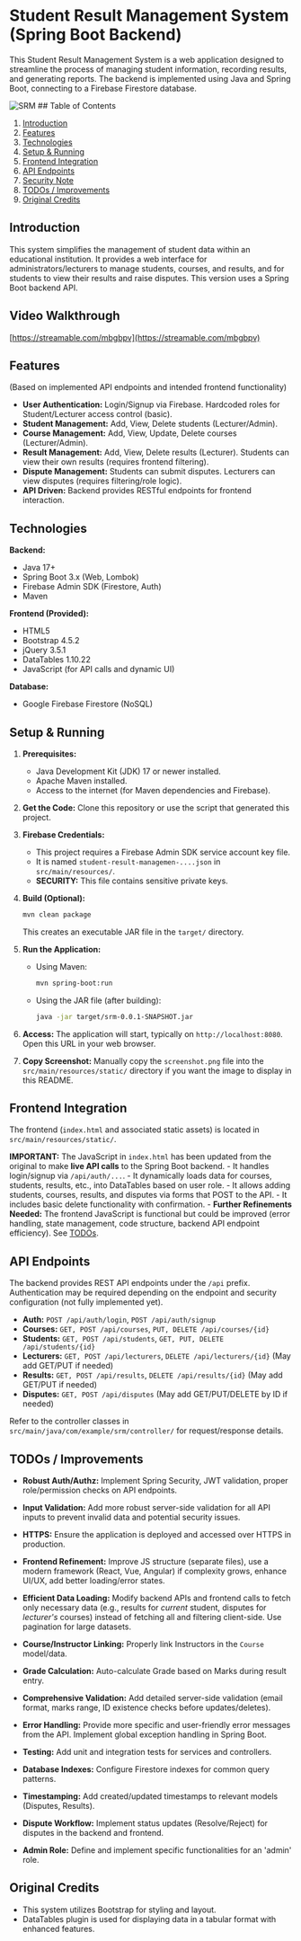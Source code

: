 # Student Result Management System (Spring Boot Backend)

This Student Result Management System is a web application designed to streamline the process of managing student information, recording results, and generating reports. The backend is implemented using Java and Spring Boot, connecting to a Firebase Firestore database.

![SRM](static/screenshot.png) ## Table of Contents
1. [Introduction](#introduction)
2. [Features](#features)
3. [Technologies](#technologies)
4. [Setup & Running](#setup--running)
5. [Frontend Integration](#frontend-integration)
6. [API Endpoints](#api-endpoints)
7. [Security Note](#security-note)
8. [TODOs / Improvements](#todos--improvements)
9. [Original Credits](#original-credits)


## Introduction

This system simplifies the management of student data within an educational institution. It provides a web interface for administrators/lecturers to manage students, courses, and results, and for students to view their results and raise disputes. This version uses a Spring Boot backend API.

## Video Walkthrough
[https://streamable.com/mbgbpv](https://streamable.com/mbgbpv)

## Features

(Based on implemented API endpoints and intended frontend functionality)
- **User Authentication:** Login/Signup via Firebase. Hardcoded roles for Student/Lecturer access control (basic).
- **Student Management:** Add, View, Delete students (Lecturer/Admin).
- **Course Management:** Add, View, Update, Delete courses (Lecturer/Admin).
- **Result Management:** Add, View, Delete results (Lecturer). Students can view their own results (requires frontend filtering).
- **Dispute Management:** Students can submit disputes. Lecturers can view disputes (requires filtering/role logic).
- **API Driven:** Backend provides RESTful endpoints for frontend interaction.

## Technologies

**Backend:**
- Java 17+
- Spring Boot 3.x (Web, Lombok)
- Firebase Admin SDK (Firestore, Auth)
- Maven

**Frontend (Provided):**
- HTML5
- Bootstrap 4.5.2
- jQuery 3.5.1
- DataTables 1.10.22
- JavaScript (for API calls and dynamic UI)

**Database:**
- Google Firebase Firestore (NoSQL)

## Setup & Running

1.  **Prerequisites:**
    * Java Development Kit (JDK) 17 or newer installed.
    * Apache Maven installed.
    * Access to the internet (for Maven dependencies and Firebase).

2.  **Get the Code:** Clone this repository or use the script that generated this project.

3.  **Firebase Credentials:**
    * This project requires a Firebase Admin SDK service account key file.
    * It is named `student-result-managemen-....json` in `src/main/resources/`.
    * **SECURITY:** This file contains sensitive private keys. 

4.  **Build (Optional):**
    ```bash
    mvn clean package
    ```
    This creates an executable JAR file in the `target/` directory.

5.  **Run the Application:**
    * Using Maven:
        ```bash
        mvn spring-boot:run
        ```
    * Using the JAR file (after building):
        ```bash
        java -jar target/srm-0.0.1-SNAPSHOT.jar
        ```

6.  **Access:** The application will start, typically on `http://localhost:8080`. Open this URL in your web browser.

7.  **Copy Screenshot:** Manually copy the `screenshot.png` file into the `src/main/resources/static/` directory if you want the image to display in this README.

## Frontend Integration

The frontend (`index.html` and associated static assets) is located in `src/main/resources/static/`.

**IMPORTANT:** The JavaScript in `index.html` has been updated from the original to make **live API calls** to the Spring Boot backend.
    - It handles login/signup via `/api/auth/...`.
    - It dynamically loads data for courses, students, results, etc., into DataTables based on user role.
    - It allows adding students, courses, results, and disputes via forms that POST to the API.
    - It includes basic delete functionality with confirmation.
    - **Further Refinements Needed:** The frontend JavaScript is functional but could be improved (error handling, state management, code structure, backend API endpoint efficiency). See [TODOs](#todos--improvements).

## API Endpoints

The backend provides REST API endpoints under the `/api` prefix. Authentication may be required depending on the endpoint and security configuration (not fully implemented yet).

* **Auth:** `POST /api/auth/login`, `POST /api/auth/signup`
* **Courses:** `GET, POST /api/courses`, `PUT, DELETE /api/courses/{id}`
* **Students:** `GET, POST /api/students`, `GET, PUT, DELETE /api/students/{id}`
* **Lecturers:** `GET, POST /api/lecturers`, `DELETE /api/lecturers/{id}` (May add GET/PUT if needed)
* **Results:** `GET, POST /api/results`, `DELETE /api/results/{id}` (May add GET/PUT if needed)
* **Disputes:** `GET, POST /api/disputes` (May add GET/PUT/DELETE by ID if needed)

Refer to the controller classes in `src/main/java/com/example/srm/controller/` for request/response details.

## TODOs / Improvements

* **Robust Auth/Authz:** Implement Spring Security, JWT validation, proper role/permission checks on API endpoints.

* **Input Validation:** Add more robust server-side validation for all API inputs to prevent invalid data and potential security issues.
* **HTTPS:** Ensure the application is deployed and accessed over HTTPS in production.

* **Frontend Refinement:** Improve JS structure (separate files), use a modern framework (React, Vue, Angular) if complexity grows, enhance UI/UX, add better loading/error states.
* **Efficient Data Loading:** Modify backend APIs and frontend calls to fetch only necessary data (e.g., results for *current* student, disputes for *lecturer's* courses) instead of fetching all and filtering client-side. Use pagination for large datasets.
* **Course/Instructor Linking:** Properly link Instructors in the `Course` model/data.
* **Grade Calculation:** Auto-calculate Grade based on Marks during result entry.
* **Comprehensive Validation:** Add detailed server-side validation (email format, marks range, ID existence checks before updates/deletes).
* **Error Handling:** Provide more specific and user-friendly error messages from the API. Implement global exception handling in Spring Boot.
* **Testing:** Add unit and integration tests for services and controllers.
* **Database Indexes:** Configure Firestore indexes for common query patterns.
* **Timestamping:** Add created/updated timestamps to relevant models (Disputes, Results).
* **Dispute Workflow:** Implement status updates (Resolve/Reject) for disputes in the backend and frontend.
* **Admin Role:** Define and implement specific functionalities for an 'admin' role.

## Original Credits

- This system utilizes Bootstrap for styling and layout.
- DataTables plugin is used for displaying data in a tabular format with enhanced features.
